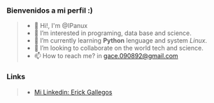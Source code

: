 ### Bienvenidos a mi perfil :)


> - 👋 Hi!, I'm @IPanux
> - 👀 I’m interested in programing, data base and science.
> - 🌱 I’m currently learning **Python** lenguage and system *Linux*.
> - 💞️ I’m looking to collaborate on the world tech and science.
> - 📫 How to reach me? in gace.090892@gmail.com

### Links
> - [Mi Linkedin: Erick Gallegos](https://www.linkedin.com/in/erick-gallegos-ab3365212/)

<!---
IPanux/IPanux is a ✨ special ✨ repository because its `README.md` (this file) appears on your GitHub profile.
You can click the Preview link to take a look at your changes.
--->
